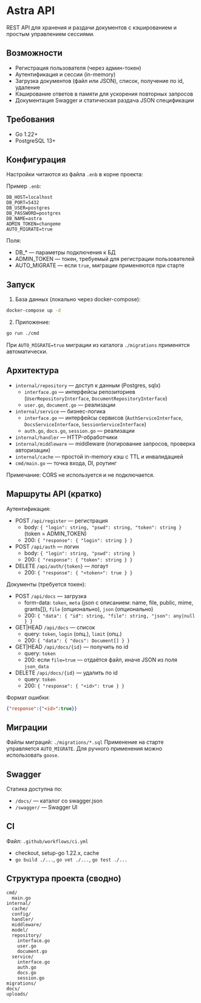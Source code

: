 # Astra API

REST API для хранения и раздачи документов с кэшированием и простым управлением сессиями.

## Возможности
- Регистрация пользователя (через админ-токен)
- Аутентификация и сессии (in-memory)
- Загрузка документов (файл или JSON), список, получение по id, удаление
- Кэширование ответов в памяти для ускорения повторных запросов
- Документация Swagger и статическая раздача JSON спецификации

## Требования
- Go 1.22+
- PostgreSQL 13+

## Конфигурация
Настройки читаются из файла `.enb` в корне проекта:

Пример `.enb`:
```
DB_HOST=localhost
DB_PORT=5432
DB_USER=postgres
DB_PASSWORD=postgres
DB_NAME=astra
ADMIN_TOKEN=changeme
AUTO_MIGRATE=true
```

Поля:
- DB_* — параметры подключения к БД
- ADMIN_TOKEN — токен, требуемый для регистрации пользователей
- AUTO_MIGRATE — если `true`, миграции применяются при старте

## Запуск
1) База данных (локально через docker-compose):
```bash
docker-compose up -d
```

2) Приложение:
```bash
go run ./cmd
```

При `AUTO_MIGRATE=true` миграции из каталога `./migrations` применятся автоматически.

## Архитектура
- `internal/repository` — доступ к данным (Postgres, sqlx)
  - `interface.go` — интерфейсы репозиториев (`UserRepositoryInterface`, `DocumentRepositoryInterface`)
  - `user.go`, `document.go` — реализации
- `internal/service` — бизнес-логика
  - `interface.go` — интерфейсы сервисов (`AuthServiceInterface`, `DocsServiceInterface`, `SessionServiceInterface`)
  - `auth.go`, `docs.go`, `session.go` — реализации
- `internal/handler` — HTTP-обработчики
- `internal/middleware` — middleware (логирование запросов, проверка авторизации)
- `internal/cache` — простой in-memory кэш с TTL и инвалидацией
- `cmd/main.go` — точка входа, DI, роутинг

Примечание: CORS не используется и не подключается.

## Маршруты API (кратко)

Аутентификация:
- POST `/api/register` — регистрация
  - body: `{ "login": string, "pswd": string, "token": string }` (token = ADMIN_TOKEN)
  - 200: `{ "response": { "login": string } }`
- POST `/api/auth` — логин
  - body: `{ "login": string, "pswd": string }`
  - 200: `{ "response": { "token": string } }`
- DELETE `/api/auth/{token}` — логаут
  - 200: `{ "response": { "<token>": true } }`

Документы (требуется токен):
- POST `/api/docs` — загрузка
  - form-data: `token`, `meta` (json c описанием: name, file, public, mime, grants[]), `file` (опционально), `json` (опционально)
  - 200: `{ "data": { "id": string, "file": string, "json": any|null } }`
- GET|HEAD `/api/docs` — список
  - query: `token`, `login` (опц.), `limit` (опц.)
  - 200: `{ "data": { "docs": Document[] } }`
- GET|HEAD `/api/docs/{id}` — получить по id
  - query: `token`
  - 200: если `file=true` — отдаётся файл, иначе JSON из поля `json_data`
- DELETE `/api/docs/{id}` — удалить по id
  - query: `token`
  - 200: `{ "response": { "<id>": true } }`

Формат ошибки:
```json
{"response":{"<id>":true}}
```

## Миграции
Файлы миграций: `./migrations/*.sql`
Применение на старте управляется `AUTO_MIGRATE`. Для ручного применения можно использовать `goose`.

## Swagger
Статика доступна по:
- `/docs/` — каталог со swagger.json
- `/swagger/` — Swagger UI

## CI
Файл: `.github/workflows/ci.yml`
- checkout, setup-go 1.22.x, cache
- `go build ./...`, `go vet ./...`, `go test ./...`

## Структура проекта (сводно)
```
cmd/
  main.go
internal/
  cache/
  config/
  handler/
  middleware/
  model/
  repository/
    interface.go
    user.go
    document.go
  service/
    interface.go
    auth.go
    docs.go
    session.go
migrations/
docs/
uploads/
```
